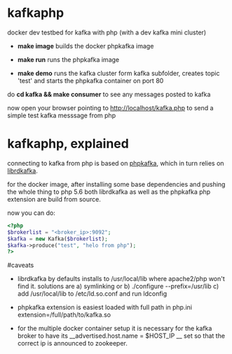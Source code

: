 # kafkaphp
docker dev testbed for kafka with php (with a dev kafka mini cluster)

- **make image**
  builds the docker phpkafka image
  
- **make run**
  runs the phpkafka image
  
- **make demo**
  runs the kafka cluster form kafka subfolder, creates topic 'test' and starts the phpkafka container on port 80
  
do __cd kafka && make consumer__ to see any messages posted to kafka

now open your browser pointing to <http://localhost/kafka.php> to send a simple test kafka messsage from php

# kafkaphp, explained

connecting to kafka from php is based on [phpkafka](https://github.com/EVODelavega/phpkafka), which in turn relies on
[librdkafka](https://github.com/edenhill/librdkafka/).

for the docker image, after installing some base dependencies and pushing the whole thing to php 5.6 both librdkafka as well as the phpkafka php extension are build from source.

now you can do:

```php
<?php
$brokerlist = "<broker_ip>:9092";
$kafka = new Kafka($brokerlist);
$kafka->produce("test", "helo from php");
?>
```

#caveats

- librdkafka by defaults installs to /usr/local/lib where apache2/php won't find it. solutions are a) symlinking or b) ./configure --prefix=/usr/lib c) add /usr/local/lib to /etc/ld.so.conf and run ldconfig

- phpkafka extension is easiest loaded with full path in php.ini extension=/full/path/to/kafka.so

- for the multiple docker container setup it is necessary for the kafka broker to have its __advertised.host.name = $HOST_IP __ set so that the correct ip is announced to zookeeper.
